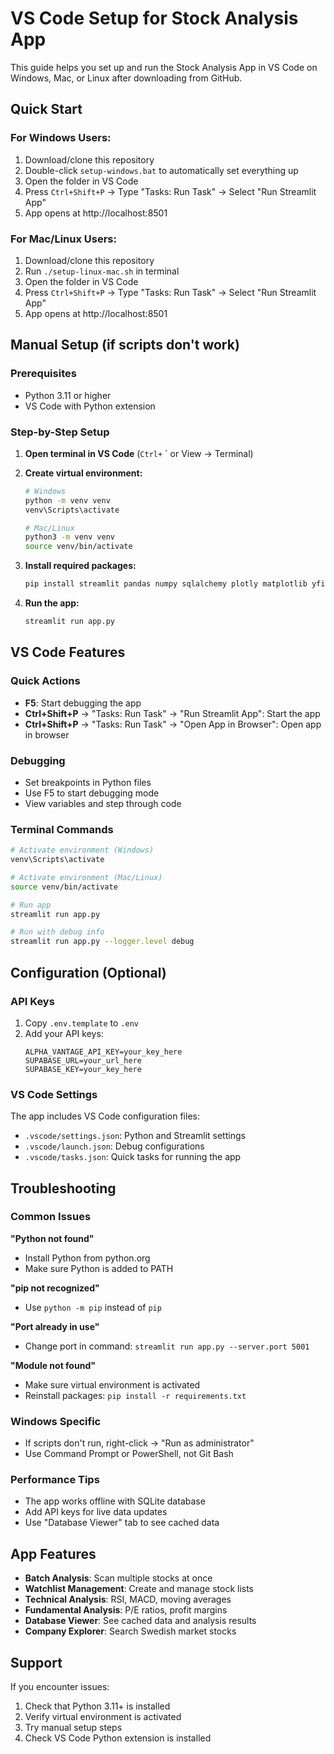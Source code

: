 # VS Code Setup for Stock Analysis App

This guide helps you set up and run the Stock Analysis App in VS Code on Windows, Mac, or Linux after downloading from GitHub.

## Quick Start

### For Windows Users:
1. Download/clone this repository
2. Double-click `setup-windows.bat` to automatically set everything up
3. Open the folder in VS Code
4. Press `Ctrl+Shift+P` → Type "Tasks: Run Task" → Select "Run Streamlit App"
5. App opens at http://localhost:8501

### For Mac/Linux Users:
1. Download/clone this repository
2. Run `./setup-linux-mac.sh` in terminal
3. Open the folder in VS Code
4. Press `Ctrl+Shift+P` → Type "Tasks: Run Task" → Select "Run Streamlit App"
5. App opens at http://localhost:8501

## Manual Setup (if scripts don't work)

### Prerequisites
- Python 3.11 or higher
- VS Code with Python extension

### Step-by-Step Setup

1. **Open terminal in VS Code** (`Ctrl+` ` or View → Terminal)

2. **Create virtual environment:**
   ```bash
   # Windows
   python -m venv venv
   venv\Scripts\activate

   # Mac/Linux
   python3 -m venv venv
   source venv/bin/activate
   ```

3. **Install required packages:**
   ```bash
   pip install streamlit pandas numpy sqlalchemy plotly matplotlib yfinance requests supabase pg8000 alpha-vantage trafilatura python-dotenv
   ```

4. **Run the app:**
   ```bash
   streamlit run app.py
   ```

## VS Code Features

### Quick Actions
- **F5**: Start debugging the app
- **Ctrl+Shift+P** → "Tasks: Run Task" → "Run Streamlit App": Start the app
- **Ctrl+Shift+P** → "Tasks: Run Task" → "Open App in Browser": Open app in browser

### Debugging
- Set breakpoints in Python files
- Use F5 to start debugging mode
- View variables and step through code

### Terminal Commands
```bash
# Activate environment (Windows)
venv\Scripts\activate

# Activate environment (Mac/Linux)
source venv/bin/activate

# Run app
streamlit run app.py

# Run with debug info
streamlit run app.py --logger.level debug
```

## Configuration (Optional)

### API Keys
1. Copy `.env.template` to `.env`
2. Add your API keys:
   ```
   ALPHA_VANTAGE_API_KEY=your_key_here
   SUPABASE_URL=your_url_here
   SUPABASE_KEY=your_key_here
   ```

### VS Code Settings
The app includes VS Code configuration files:
- `.vscode/settings.json`: Python and Streamlit settings
- `.vscode/launch.json`: Debug configurations
- `.vscode/tasks.json`: Quick tasks for running the app

## Troubleshooting

### Common Issues

**"Python not found"**
- Install Python from python.org
- Make sure Python is added to PATH

**"pip not recognized"**
- Use `python -m pip` instead of `pip`

**"Port already in use"**
- Change port in command: `streamlit run app.py --server.port 5001`

**"Module not found"**
- Make sure virtual environment is activated
- Reinstall packages: `pip install -r requirements.txt`

### Windows Specific
- If scripts don't run, right-click → "Run as administrator"
- Use Command Prompt or PowerShell, not Git Bash

### Performance Tips
- The app works offline with SQLite database
- Add API keys for live data updates
- Use "Database Viewer" tab to see cached data

## App Features

- **Batch Analysis**: Scan multiple stocks at once
- **Watchlist Management**: Create and manage stock lists
- **Technical Analysis**: RSI, MACD, moving averages
- **Fundamental Analysis**: P/E ratios, profit margins
- **Database Viewer**: See cached data and analysis results
- **Company Explorer**: Search Swedish market stocks

## Support

If you encounter issues:
1. Check that Python 3.11+ is installed
2. Verify virtual environment is activated
3. Try manual setup steps
4. Check VS Code Python extension is installed